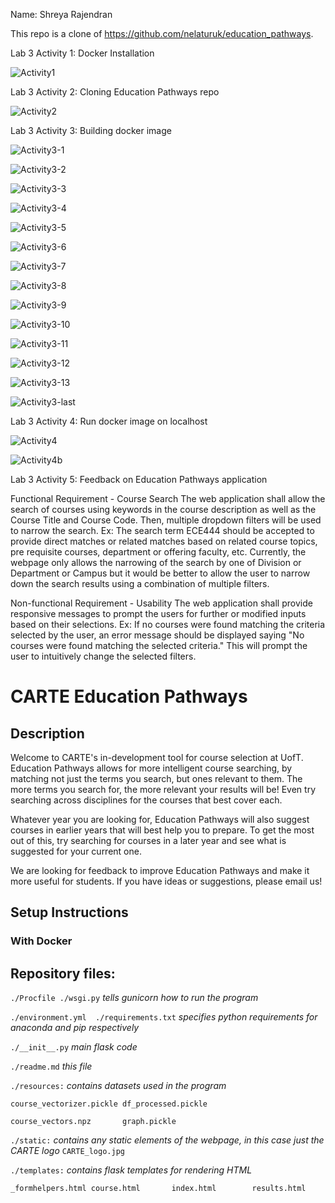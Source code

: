 Name: Shreya Rajendran

This repo is a clone of https://github.com/nelaturuk/education_pathways.


Lab 3 Activity 1: Docker Installation

![Activity1](https://user-images.githubusercontent.com/90438521/135700019-6cc08d1a-1afc-4ef3-aade-599081b1b59d.PNG)



Lab 3 Activity 2: Cloning Education Pathways repo

![Activity2](https://user-images.githubusercontent.com/90438521/135700043-ccaf427a-ee51-47bb-92a9-93994533aede.PNG)



Lab 3 Activity 3: Building docker image

![Activity3-1](https://user-images.githubusercontent.com/90438521/135701720-563c0d79-ff73-477b-96c1-8e9e7d76cbc6.PNG)

![Activity3-2](https://user-images.githubusercontent.com/90438521/135701852-5015f310-f840-4ac3-a974-387c9737a6ea.PNG)

![Activity3-3](https://user-images.githubusercontent.com/90438521/135701854-af846a13-50d7-4df4-85a1-81417fb3316f.PNG)

![Activity3-4](https://user-images.githubusercontent.com/90438521/135701861-3376a0ab-788e-4a96-aaf7-d0a08aa9fdda.PNG)

![Activity3-5](https://user-images.githubusercontent.com/90438521/135701869-9be925fa-845d-4bf2-8438-1dc05e4c3186.PNG)

![Activity3-6](https://user-images.githubusercontent.com/90438521/135701872-cf511967-6cea-4931-b85c-e40b79311cfa.PNG)

![Activity3-7](https://user-images.githubusercontent.com/90438521/135701881-92a27c2d-6147-4264-91be-a33a534526cd.PNG)

![Activity3-8](https://user-images.githubusercontent.com/90438521/135701886-de2de5c0-cf8b-4f91-9c7d-98f6b9b309a7.PNG)

![Activity3-9](https://user-images.githubusercontent.com/90438521/135701889-707c63fe-d634-4188-a64b-e946ff773fbb.PNG)

![Activity3-10](https://user-images.githubusercontent.com/90438521/135701893-1b0a158d-b882-4cf3-81fb-1cc5981cad67.PNG)

![Activity3-11](https://user-images.githubusercontent.com/90438521/135701896-a8e779e1-fbef-46d6-8863-49ababf0cc08.PNG)

![Activity3-12](https://user-images.githubusercontent.com/90438521/135701901-128a73ae-b242-47c1-a983-e01bf353b180.PNG)

![Activity3-13](https://user-images.githubusercontent.com/90438521/135701906-b1694c34-94ff-43bb-8446-75c2680ea70e.PNG)

![Activity3-last](https://user-images.githubusercontent.com/90438521/135701463-ffe38be6-32c3-48a5-9460-5e34f71aa4ea.PNG)



Lab 3 Activity 4: Run docker image on localhost

![Activity4](https://user-images.githubusercontent.com/90438521/135701815-38dc81e9-4cb5-4be8-af4a-e4280c24c153.PNG)

![Activity4b](https://user-images.githubusercontent.com/90438521/135701833-ef794eb2-bbe2-492b-81fd-3f276b3c6ac4.PNG)



Lab 3 Activity 5: Feedback on Education Pathways application


Functional Requirement - Course Search
The web application shall allow the search of courses using keywords in the course description as well as the Course Title and Course Code. Then, multiple dropdown filters will be used to narrow the search.
Ex: The search term ECE444 should be accepted to provide direct matches or related matches based on related course topics, pre requisite courses, department or offering faculty, etc. Currently, the webpage only allows the narrowing of the search by one of Division or Department or Campus but it would be better to allow the user to narrow down the search results using a combination of multiple filters.

Non-functional Requirement - Usability
The web application shall provide responsive messages to prompt the users for further or modified inputs based on their selections.
Ex: If no courses were found matching the criteria selected by the user, an error message should be displayed saying "No courses were found matching the selected criteria." This will prompt the user to intuitively change the selected filters.




# CARTE Education Pathways

## Description
Welcome to CARTE's in-development tool for course selection at UofT. Education Pathways allows for more intelligent course searching, by matching not just the terms you search, but ones relevant to them. The more terms you search for, the more relevant your results will be! Even try searching across disciplines for the courses that best cover each.

Whatever year you are looking for, Education Pathways will also suggest courses in earlier years that will best help you to prepare. To get the most out of this, try searching for courses in a later year and see what is suggested for your current one.

We are looking for feedback to improve Education Pathways and make it more useful for students. If you have ideas or suggestions, please email us!

## Setup Instructions

### With Docker



## Repository files:

`./Procfile ./wsgi.py` *tells gunicorn how to run the program*

`./environment.yml  ./requirements.txt` *specifies python requirements for anaconda and pip respectively*

`./__init__.py` *main flask code*

`./readme.md` *this file*

`./resources:` *contains datasets used in the program*

`course_vectorizer.pickle df_processed.pickle`

`course_vectors.npz       graph.pickle`

`./static:` *contains any static elements of the webpage, in this case just the CARTE logo*
`CARTE_logo.jpg`

`./templates:` *contains flask templates for rendering HTML*

`_formhelpers.html course.html       index.html        results.html`
